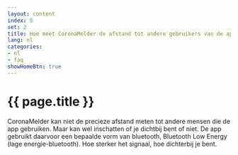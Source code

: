 ```yaml
---
layout: content
index: 5
set: 2
title: Hoe meet CoronaMelder de afstand tot andere gebruikers van de app?
lang: nl
categories:
- nl
- faq
showHomeBtn: true
---
```


# {{ page.title }}

CoronaMelder kan niet de precieze afstand meten tot andere mensen die de app gebruiken. Maar kan wel inschatten of je dichtbij bent of niet.
De app gebruikt daarvoor een bepaalde vorm van bluetooth, Bluetooth Low Energy (lage energie-bluetooth). Hoe sterker het signaal, hoe dichterbij je bent.

